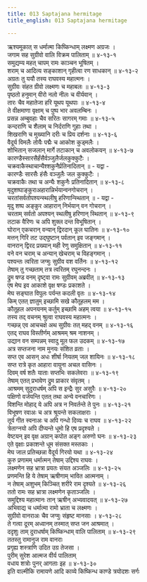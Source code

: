 ```yaml
---
title: 013 Saptajana hermitage
title_english: 013 Saptajana hermitage

---
```

<div class="audioEmbed"  caption="श्रीराम-हरिसीताराममूर्ति-घनपाठिभ्यां वचनम्" src="https://archive.org/download/Ramayana-recitation-Sriram-harisItArAmamUrti-Ghanapaati-v2/Kanda_4/Kanda_4_KSK-013-Saptha_Jana_Shrama_Varnanam_0.mp3"></div>

ऋश्यमूकात् स धर्मात्मा किष्किन्धाम् लक्ष्मण अग्रजः ।  
जगाम सह सुग्रीवो वालि विक्रम पालिताम् ॥ ४-१३-१  
समुद्यम्य महत् चापम् रामः काञ्चन भूषितम् ।  
शराम् च आदित्य सङ्काशान् गृहीत्वा रण साधकान् ॥ ४-१३-२  
अग्रतः तु ययौ तस्य राघवस्य महात्मनः ।  
सुग्रीवः संहत ग्रीवो लक्ष्मणः च महाबलः ॥ ४-१३-३  
पृष्ठतो हनुमान् वीरो नलो नीलः च वीर्यवान् ।  
तारः चैव महातेजा हरि यूथप यूथपाः ॥ ४-१३-४  
ते वीक्षमाणा वृक्षाम् च पुष्प भार अवलम्बिनः ।  
प्रसन्न अम्बुवहाः चैव सरितः सागरम् गमाः ॥ ४-१३-५  
कन्दराणि च शैलाम् च निर्दराणि गुहाः तथा ।  
शिखराणि च मुख्यानि दरीः च प्रिय दर्शनाः ॥ ४-१३-६  
वैदूर्य विमलैः तोयैः पद्मैः च आकोश कुड्मलैः ।  
शोभितान् सजलान् मार्गे तटाकान् च अवलोकयन् ॥ ४-१३-७  
कारण्डैस्सारसैर्हंसैर्वञ्जुलैर्जलकुक्कुटैः ।  
चक्रवाकैस्थाचान्यैश्शकुनैर्प्रतिनादितान् ॥ - यद्वा -  
कारण्डैः सारसैः हंसैः वञ्जुलैः जल कुक्कुटैः ।  
चक्रवाकैः तथा च अन्यैः शकुनैः प्रतिनादितान् ॥ ४-१३-८  
मृदुशष्पाङ्कुराअहारान्निर्भयान्वनगोचरान् ।  
चरतांसर्वतोपश्यन्स्थलीषु हरिणान्स्थितान् ॥ - यद्वा -  
मृदु शष्प अङ्कुर आहारान् निर्भयान् वन गोचरान् ।  
चरताम् सर्वतो अपश्यन् स्थलीषु हरिणान् स्थितान् ॥ ४-१३-९  
तटाक वैरिणः च अपि शुक्ल दन्त विभूषितान् ।  
घोरान् एकचरान् वन्यान् द्विरदान् कूल घातिनः ॥ ४-१३-१०  
मत्तन् गिरि तट उद्घुष्टान् पर्वतान् इव जङ्गमान् ।  
वानरान् द्विरद प्रख्यान् मही रेणु समुक्षितान् ॥ ४-१३-११  
वने वन चराम् च अन्यान् खेचराम् च विहङ्गमान् ।  
पश्यन्तः त्वरिता जग्मुः सुग्रीव वश वर्तिनः ॥ ४-१३-१२  
तेषाम् तु गच्छताम् तत्र त्वरितम् रघुनन्दनः ।  
द्रुम षण्ड वनम् दृष्ट्वा रामः सुग्रीवम् अब्रवीत् ॥ ४-१३-१३  
एष मेघ इव आकाशे वृक्ष षण्डः प्रकाशते ।  
मेघ सङ्घात विपुलः पर्यन्त कदली वृतः ॥ ४-१३-१४  
किम् एतत् ज्ञातुम् इच्छामि सखे कौतूहलम् मम ।  
कौतूहल अपनयनम् कर्तुम् इच्छामि अहम् त्वया ॥ ४-१३-१५  
तस्य तद् वचनम् श्रुत्वा राघवस्य महात्मनः ।  
गच्छन्न् एव आचचक्षे अथ सुग्रीवः तत् महद् वनम् ॥ ४-१३-१६  
एतद् राघव विस्तीर्णम् आश्रमम् श्रम नाशनम् ।  
उद्यान वन सम्पन्नम् स्वादु मूल फल उदकम् ॥ ४-१३-१७  
अत्र सप्तजना नाम मुनयः संशित व्रताः ।  
सप्त एव आसन् अधः शीर्षा नियतम् जल शायिनः ॥ ४-१३-१८  
सप्त रात्रे कृत आहारा वायुना अचल वासिनः ।  
दिवम् वर्ष शतैः याताः सप्तभिः सकलेवराः ॥ ४-१३-१९  
तेषाम् एतत् प्रभावेण द्रुम प्राकार संवृतम् ।  
आश्रमम् सुदुराधर्षम् अपि स इन्द्रैः सुर असुरैः ॥ ४-१३-२०  
पक्षिणो वर्जयन्ति एतत् तथा अन्ये वनचारिणः ।  
विशन्ति मोहाद् ये अपि अत्र न निवर्तन्ते ते पुनः ॥ ४-१३-२१  
विभूषण रवाअः च अत्र श्रूयन्ते सकलाक्षराः ।  
तूर्य गीत स्वनाअः च अपि गन्धो दिव्यः च राघव ॥ ४-१३-२२  
त्रेताग्नयो अपि दीप्यन्ते धूमो हि एष प्रदृश्यते ।  
वेष्टयन् इव वृक्ष अग्रान् कपोत अङ्ग अरुणो घनः ॥ ४-१३-२३  
एते वृक्षाः प्रकाशन्ते धूम संसक्त मस्तकाः ।  
मेघ जाल प्रतिच्छन्ना वैदूर्य गिरयो यथा ॥ ४-१३-२४  
कुरु प्रणामम् धर्मात्मन् तेषाम् उद्दिश्य राघवः ।  
लक्ष्मणेन सह भ्रात्रा प्रयतः संयत अञ्जलिः ॥ ४-१३-२५  
प्रणमन्ति हि ये तेषाम् ऋषीणाम् भावित आत्मनाम् ।  
न तेषाम् अशुभम् किञ्चित् शरीरे राम दृश्यते ॥ ४-१३-२६  
ततो रामः सह भ्रात्रा लक्ष्मणेन कृताञ्जलिः ।  
समुद्दिश्य महात्मानः तान् ऋषीन् अभ्यवादयत् ॥ ४-१३-२७  
अभिवाद्य च धर्मात्मा रामो भ्राता च लक्ष्मणः ।  
सुग्रीवो वानराअः चैव जग्मुः संहृष्ट मानसाः । ४-१३-२८  
ते गत्वा दूरम् अध्वानम् तस्मात् सप्त जन आश्रमात् ।  
ददृशुः ताम् दुराधर्षाम् किष्किन्धाम् वालि पालिताम् ॥ ४-१३-२९  
ततस्तु रामानुज राम वानराः  
प्रगृह्य शस्त्राणि उदित उग्र तेजसा ।  
पुरीम् सुरेश आत्मज वीर्य पालिताम्  
वधाय शत्रोः पुनर् आगताः इह ॥ ४-१३-३०  
इति वाल्मीकि रामायणे आदि काव्ये किष्किन्ध काण्डे त्रयोदशः सर्गः